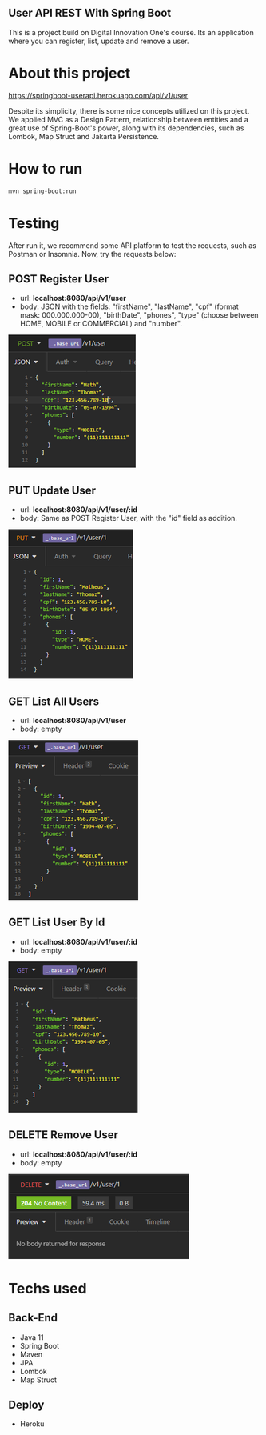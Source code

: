 <h2>User API REST With Spring Boot</h2>

This is a project build on Digital Innovation One's course. Its an application where you can register, list, update and remove a user.

# About this project

https://springboot-userapi.herokuapp.com/api/v1/user

Despite its simplicity, there is some nice concepts utilized on this project. We applied MVC as a Design Pattern, 
relationship between entities and a great use of Spring-Boot's power, along with its dependencies, such as Lombok, Map Struct and
Jakarta Persistence.

# How to run
```bash
mvn spring-boot:run
```

# Testing
After run it, we recommend some API platform to test the requests, such as Postman or Insomnia. Now, try the requests below:

## POST Register User
- url: <strong>localhost:8080/api/v1/user</strong>
- body: JSON with the fields: "firstName", "lastName", "cpf" (format mask: 000.000.000-00), "birthDate", "phones", "type"
(choose between HOME, MOBILE or COMMERCIAL) and "number".

![Pic 1](https://github.com/math-thomaz/assets/blob/master/DIO/Java_Projects/Spring_API_By_DIO/POST.PNG)

## PUT Update User
- url: <strong>localhost:8080/api/v1/user/:id</strong>
- body: Same as POST Register User, with the "id" field as addition.

![Pic 2](https://github.com/math-thomaz/assets/blob/master/DIO/Java_Projects/Spring_API_By_DIO/PUT.PNG)

## GET List All Users
- url: <strong>localhost:8080/api/v1/user</strong>
- body: empty

![Pic 3](https://github.com/math-thomaz/assets/blob/master/DIO/Java_Projects/Spring_API_By_DIO/GETALL.PNG)

## GET List User By Id
- url: <strong>localhost:8080/api/v1/user/:id</strong>
- body: empty

![Pic 4](https://github.com/math-thomaz/assets/blob/master/DIO/Java_Projects/Spring_API_By_DIO/GETBYID.PNG)

## DELETE Remove User
- url: <strong>localhost:8080/api/v1/user/:id</strong>
- body: empty

![Pic 5](https://github.com/math-thomaz/assets/blob/master/DIO/Java_Projects/Spring_API_By_DIO/DELETE.PNG)

# Techs used
## Back-End
- Java 11
- Spring Boot
- Maven
- JPA
- Lombok
- Map Struct

## Deploy
- Heroku